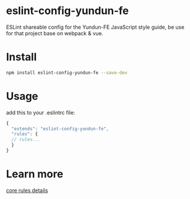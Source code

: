 # eslint-config-yundun-fe

ESLint shareable config for the Yundun-FE JavaScript style guide, be use for that project base on webpack & vue.

# Install

``` bash
npm install eslint-config-yundun-fe --save-dev
```

# Usage

add this to your .eslintrc file:

``` javascript
{
  "extends": "eslint-config-yundun-fe",
  "rules": {
  // rules...
  }
}
```

# Learn more

[core rules details](http://eslint.org/docs/rules/)
